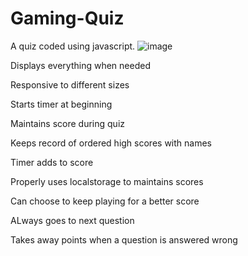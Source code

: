 # Gaming-Quiz
A quiz coded using javascript.
![image](https://user-images.githubusercontent.com/44030566/135196187-9ba6d344-decc-43fb-8d8d-796c715b618a.png)

Displays everything when needed

Responsive to different sizes

Starts timer at beginning

Maintains score during quiz

Keeps record of ordered high scores with names

Timer adds to score

Properly uses localstorage to maintains scores

Can choose to keep playing for a better score

ALways goes to next question

Takes away points when a question is answered wrong
